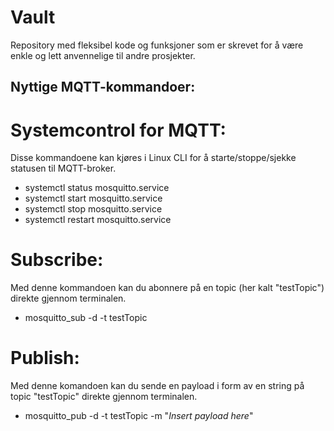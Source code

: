 # Vault
Repository med fleksibel kode og funksjoner som er skrevet for å være enkle og lett anvennelige til andre prosjekter. 

## Nyttige MQTT-kommandoer:
# Systemcontrol for MQTT:
Disse kommandoene kan kjøres i Linux CLI for å starte/stoppe/sjekke statusen til MQTT-broker.
  * systemctl status mosquitto.service
  * systemctl start mosquitto.service
  * systemctl stop mosquitto.service
  * systemctl restart mosquitto.service
    
# Subscribe: 
Med denne kommandoen kan du abonnere på en topic (her kalt "testTopic") direkte gjennom terminalen.
  * mosquitto_sub -d -t testTopic

# Publish:
Med denne komandoen kan du sende en payload i form av en string på topic "testTopic" direkte gjennom terminalen. 
  * mosquitto_pub -d -t testTopic -m "*Insert payload here*"
